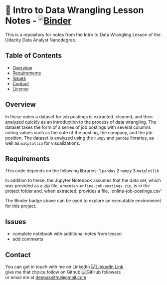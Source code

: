 # :notebook: Intro to Data Wrangling Lesson Notes -  [![Binder](https://mybinder.org/badge_logo.svg)](https://mybinder.org/v2/gh/deepaksithu/Intro_to_Data_Wrangling/master?filepath=Intro%20to%20Data%20Wrangling.ipynb)
This is a repository for notes from the Intro to Data Wrangling Lesson of the Udacity Data Analyst Nanodegree.

## Table of Contents
- [Overview](#overview)
- [Requirements](#requirements) 
- [Issues](#issues) 
- [Contact](#contact)
- [License](#license)

## Overview
In these notes a dataset for job postings is extracted, cleaned, and then analyzed quickly as an introduction to the process of data wrangling. The dataset takes the form of a series of job postings with several columns noting values such as the date of the posting, the company, and the job position. The dataset is analyzed using the `numpy` and `pandas` libraries, as well as `matplotlib` for visualizations.

## Requirements
This code depends on the following libraries:
1.`pandas`
2.`numpy`
3.`matplotlib`

In addition to these, the Jupyter Notebook assumes that the data set, which was provided as a zip file, `armenian-online-job-postings.zip`, is in the project folder and, when extracted, provides a file, `online-job-postings.csv'

The Binder badge above can be used to explore an executable environment for this project.

## Issues

- complete notebook with additional notes from lesson
- add comments

## Contact
You can get in touch with me on LinkedIn [![LinkedIn Link](https://img.shields.io/badge/Connect-deepaksithu-blue.svg?logo=linkedin&longCache=true&style=social&label=Connect
)](https://www.linkedin.com/in/deepaksithu) <br>
give me that choice follow on Github      ![GitHub followers](https://img.shields.io/github/followers/deepaksithu?style=social)<br>
or email me at deepaksithu@gmail.com.
